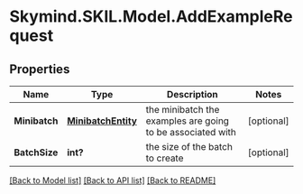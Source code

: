 # Skymind.SKIL.Model.AddExampleRequest
## Properties

Name | Type | Description | Notes
------------ | ------------- | ------------- | -------------
**Minibatch** | [**MinibatchEntity**](MinibatchEntity.md) | the minibatch the examples are going to be associated with | [optional] 
**BatchSize** | **int?** | the size of the batch to create | [optional] 

[[Back to Model list]](../README.md#documentation-for-models) [[Back to API list]](../README.md#documentation-for-api-endpoints) [[Back to README]](../README.md)

